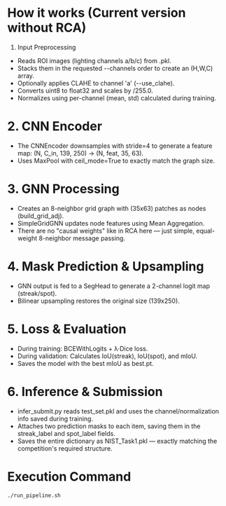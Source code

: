 # How it works (Current version without RCA)
1. Input Preprocessing
- Reads ROI images (lighting channels a/b/c) from .pkl.
- Stacks them in the requested --channels order to create an (H,W,C) array.
- Optionally applies CLAHE to channel 'a' (--use_clahe).
- Converts uint8 to float32 and scales by /255.0.
- Normalizes using per-channel (mean, std) calculated during training.

# 2. CNN Encoder
- The CNNEncoder downsamples with stride=4 to generate a feature map: (N, C_in, 139, 250) -> (N, feat, 35, 63).
- Uses MaxPool with ceil_mode=True to exactly match the graph size.

# 3. GNN Processing
- Creates an 8-neighbor grid graph with (35x63) patches as nodes (build_grid_adj).
- SimpleGridGNN updates node features using Mean Aggregation.
- There are no "causal weights" like in RCA here — just simple, equal-weight 8-neighbor message passing.

# 4. Mask Prediction & Upsampling
- GNN output is fed to a SegHead to generate a 2-channel logit map (streak/spot).
- Bilinear upsampling restores the original size (139x250).

# 5. Loss & Evaluation
- During training: BCEWithLogits + λ·Dice loss.
- During validation: Calculates IoU(streak), IoU(spot), and mIoU.
- Saves the model with the best mIoU as best.pt.

# 6. Inference & Submission
- infer_submit.py reads test_set.pkl and uses the channel/normalization info saved during training.
- Attaches two prediction masks to each item, saving them in the streak_label and spot_label fields.
- Saves the entire dictionary as NIST_Task1.pkl — exactly matching the competition's required structure.

# Execution Command
```docker
./run_pipeline.sh